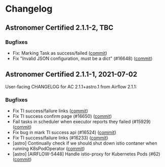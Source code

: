 # Changelog

Astronomer Certified 2.1.1-2, TBC
----------------------------------------

### Bugfixes

- Fix: Marking Task as success/failed ([commit](https://github.com/astronomer/airflow/commit/df1ff499c))
- Fix "Invalid JSON configuration, must be a dict" (#16648) ([commit](https://github.com/astronomer/airflow/commit/2637d9a15))

Astronomer Certified 2.1.1-1, 2021-07-02
----------------------------------------

User-facing CHANGELOG for AC 2.1.1+astro.1 from Airflow 2.1.1:

### Bugfixes

- Fix TI success/failure links ([commit](https://github.com/astronomer/airflow/commit/8f598f6fa))
- Fix TI success confirm page (#16650) ([commit](https://github.com/astronomer/airflow/commit/b0aaf266f))
- Fail tasks in scheduler when executor reports they failed (#15929) ([commit](https://github.com/astronomer/airflow/commit/fa7a14daa))
- Fix bug in mark TI success api (#16524) ([commit](https://github.com/astronomer/airflow/commit/ebae41f0e))
- Fix TI success/failure links (#16233) ([commit](https://github.com/astronomer/airflow/commit/1fb970f90))
- [astro] Continually check if we should shut down istio contaner when running K8sPodOperator ([commit](https://github.com/astronomer/airflow/commit/5c5dee67b))
- [astro] [AIRFLOW-5448] Handle istio-proxy for Kubernetes Pods (#62) ([commit](https://github.com/astronomer/airflow/commit/320675746))
